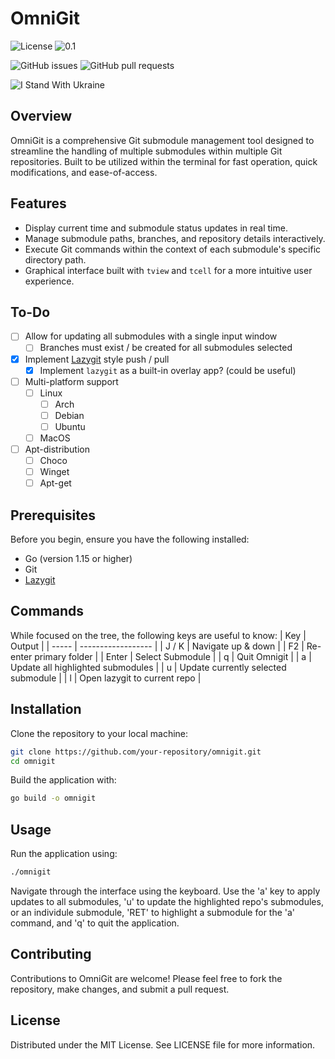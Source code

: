 # OmniGit
![License](https://img.shields.io/badge/license-MIT-green.svg)
![0.1](https://img.shields.io/badge/version-0.1%20Beta-green)

![GitHub issues](https://img.shields.io/github/issues/VoltaicGRiD/omnigit)
![GitHub pull requests](https://img.shields.io/github/issues-pr/VoltaicGRiD/omnigit)

![I Stand With Ukraine](https://img.shields.io/badge/-I_Stand_With_Ukraine-gray.svg?logo=data:image/png%2bxml;base64,iVBORw0KGgoAAAANSUhEUgAAACAAAAAgCAIAAAD8GO2jAAAACXBIWXMAAAGKAAABigEzlzBYAAAANUlEQVRIiWNkjNjBQEvARFPTRy0YtWDUglELRooFjP+u0taCoR9EoxaMWjBqwagFoxZQAwAAM/cDI/lLSCIAAAAASUVORK5CYII=)


## Overview
OmniGit is a comprehensive Git submodule management tool designed to streamline the handling of multiple submodules within multiple Git repositories. Built to be utilized within the terminal for fast operation, quick modifications, and ease-of-access.

## Features
- Display current time and submodule status updates in real time.
- Manage submodule paths, branches, and repository details interactively.
- Execute Git commands within the context of each submodule's specific directory path.
- Graphical interface built with `tview` and `tcell` for a more intuitive user experience.

## To-Do
- [ ] Allow for updating all submodules with a single input window
  - [ ] Branches must exist / be created for all submodules selected
- [X] Implement [Lazygit](https://github.com/jesseduffield/lazygit) style push / pull
  - [X] Implement `lazygit` as a built-in overlay app? (could be useful)
- [ ] Multi-platform support
  - [ ] Linux
    - [ ] Arch
    - [ ] Debian
    - [ ] Ubuntu
  - [ ] MacOS
- [ ] Apt-distribution
  - [ ] Choco
  - [ ] Winget
  - [ ] Apt-get

## Prerequisites
Before you begin, ensure you have the following installed:
- Go (version 1.15 or higher)
- Git
- [Lazygit](https://github.com/jesseduffield/lazygit)

## Commands 
While focused on the tree, the following keys are useful to know:
| Key | Output |
| ----- | ------------------ |
| J / K | Navigate up & down |
| F2    | Re-enter primary folder |
| Enter | Select Submodule |
| q     | Quit Omnigit |
| a     | Update all highlighted submodules |
| u     | Update currently selected submodule |
| l     | Open lazygit to current repo |

## Installation
Clone the repository to your local machine:
```bash
git clone https://github.com/your-repository/omnigit.git
cd omnigit
```

Build the application with:
```bash
go build -o omnigit
```

## Usage
Run the application using:

```bash
./omnigit
```

Navigate through the interface using the keyboard. Use the 'a' key to apply updates to all submodules, 'u' to update the highlighted repo's submodules, or an individule submodule, 'RET' to highlight a submodule for the 'a' command, and 'q' to quit the application.

## Contributing
Contributions to OmniGit are welcome! Please feel free to fork the repository, make changes, and submit a pull request.

## License
Distributed under the MIT License. See LICENSE file for more information.
